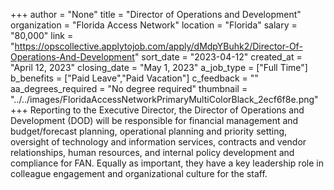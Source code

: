 +++
author = "None"
title = "Director of Operations and Development"
organization = "Florida Access Network"
location = "Florida"
salary = "80,000"
link = "https://opscollective.applytojob.com/apply/dMdpYBuhk2/Director-Of-Operations-And-Development"
sort_date = "2023-04-12"
created_at = "April 12, 2023"
closing_date = "May 1, 2023"
a_job_type = ["Full Time"]
b_benefits = ["Paid Leave","Paid Vacation"]
c_feedback = ""
aa_degrees_required = "No degree required"
thumbnail = "../../images/FloridaAccessNetworkPrimaryMultiColorBlack_2ecf6f8e.png"
+++
Reporting to the Executive Director, the Director of Operations and Development (DOD) will be responsible for financial management and budget/forecast planning, operational planning and priority setting, oversight of technology and information services, contracts and vendor relationships, human resources, and internal policy development and compliance for FAN. Equally as important, they have a key leadership role in colleague engagement and organizational culture for the staff.